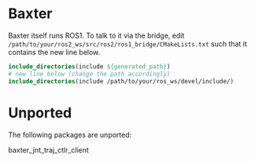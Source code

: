 # Baxter

Baxter itself runs ROS1.  To talk to it via the bridge, edit
`/path/to/your/ros2_ws/src/ros2/ros1_bridge/CMakeLists.txt`
such that it contains the new line below.

```cmake
include_directories(include ${generated_path})
# new line below (change the path accordingly)
include_directories(include /path/to/your/ros_ws/devel/include/)
```

# Unported

The following packages are unported:

baxter_jnt_traj_ctlr_client
